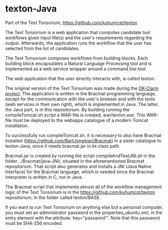 texton-Java
===========

Part of the Text Tonsorium, https://github.com/kuhumcst/texton

The Text Tonsorium is a web application that computes candidate tool workflows given input file(s) and the user's requirements regarding the output. Afterwards, the application runs the workflow that the user has selected from the list of candidates.

The Text Tonsorium composes workflows from building blocks. Each building block encapsulates a Natural Language Processing tool and is implemented as a web service wrapper around a command line tool.

The web application that the user directly interacts with, is called texton.

The original version of the Text Tonsorium was made during the [DK-Clarin project](https://dkclarin.ku.dk/). The application is written in the Bracmat programming language, except for the communication with the user's browser and with the tools (web services in their own right), which is implemented in Java. The latter, the Java part, is in this repositorium. By building running the compileTomcat.sh script a WAR-file is created, war/texton.war. This WAR-file must be deployed to the webapps catalogue of a modern Tomcat installation.

To successfully run compileTomcat.sh, it is necessary to also have Bracmat installed (https://github.com/BartJongejan/Bracmat) in a sister catalogue to texton-Java, since it needs bracmat.jar in its class path.

Bracmat.jar is created by running the script compileAndTestJNI.sh in the folder ../Bracmat/java-JNI/, situated in the aforementioned Bracmat repositorium. That script also generates and installs a JNI (Java Native Interface) for the Bracmat language, which is needed since the Bracmat interpreter is written in C, not in Java.  

The Bracmat script that implements almost all of the workflow management logic of the Text Tonsorium is in the https://github.com/kuhumcst/texton repositorium, in the folder called texton/BASE.

If you want to run Text Tonsorium on anything else but a personal computer, you must set an administrator password in the properties_ubuntu.xml, in the entry element with the attribute `key="password"'. Note that this password must be SHA-256 encoded.